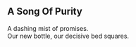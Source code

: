 A Song Of Purity
----------------
A dashing mist of promises.  
Our new bottle, our decisive bed squares.  
